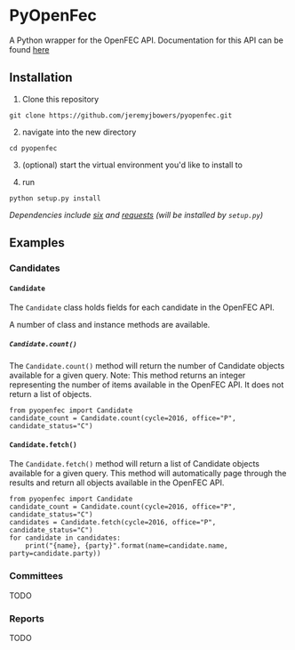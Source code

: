 # PyOpenFec
A Python wrapper for the OpenFEC API. Documentation for this API can be found [here](https://api.open.fec.gov/developers)

## Installation

 1. Clone this repository
```
git clone https://github.com/jeremyjbowers/pyopenfec.git
```
   
 2. navigate into the new directory
```
cd pyopenfec
```

 3. (optional) start the virtual environment you'd like to install to

 4. run
```
python setup.py install
```

_Dependencies include [six](https://pypi.python.org/pypi/six) and [requests](https://pypi.python.org/pypi/requests) (will be installed by `setup.py`)_

## Examples

### Candidates

#### ```Candidate```
The `Candidate` class holds fields for each candidate in the OpenFEC API.

A number of class and instance methods are available.

##### ```Candidate.count()```
The `Candidate.count()` method will return the number of Candidate objects available for a given query. Note: This method returns an integer representing the number of items available in the OpenFEC API. It does not return a list of objects.
```
from pyopenfec import Candidate
candidate_count = Candidate.count(cycle=2016, office="P", candidate_status="C")
```

#### ```Candidate.fetch()```
The `Candidate.fetch()` method will return a list of Candidate objects available for a given query. This method will automatically page through the results and return all objects available in the OpenFEC API.
```
from pyopenfec import Candidate
candidate_count = Candidate.count(cycle=2016, office="P", candidate_status="C")
candidates = Candidate.fetch(cycle=2016, office="P", candidate_status="C")
for candidate in candidates:
    print("{name}, {party}".format(name=candidate.name, party=candidate.party))
```
### Committees
TODO

### Reports
TODO
